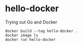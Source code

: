 # hello-docker

Trying out Go and Docker

```
docker build --tag hello-docker .
docker image ls
docker run hello-docker
```
